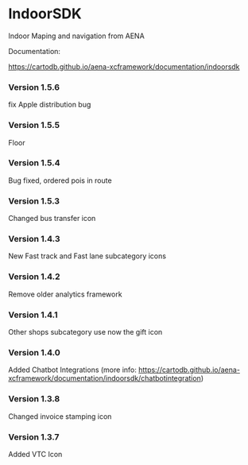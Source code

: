 # IndoorSDK 

Indoor Maping and navigation from AENA

Documentation:

https://cartodb.github.io/aena-xcframework/documentation/indoorsdk

### Version 1.5.6

fix Apple distribution bug

### Version 1.5.5

Floor

### Version 1.5.4

Bug fixed, ordered pois in route

### Version 1.5.3

Changed bus transfer icon

### Version 1.4.3

New Fast track and Fast lane subcategory icons

### Version 1.4.2

Remove older analytics framework

### Version 1.4.1 

Other shops subcategory use now the gift icon

### Version 1.4.0 

Added Chatbot Integrations (more info: https://cartodb.github.io/aena-xcframework/documentation/indoorsdk/chatbotintegration)

### Version 1.3.8

Changed invoice stamping icon

### Version 1.3.7

Added VTC Icon





